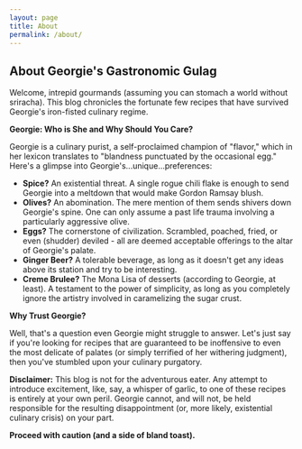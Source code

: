 ```yaml
---
layout: page
title: About
permalink: /about/
---
```


## About Georgie's Gastronomic Gulag

Welcome, intrepid gourmands (assuming you can stomach a world without sriracha). This blog chronicles the fortunate few recipes that have survived Georgie's iron-fisted culinary regime.

**Georgie: Who is She and Why Should You Care?**

Georgie is a culinary purist, a self-proclaimed champion of "flavor," which in her lexicon translates to "blandness punctuated by the occasional egg." Here's a glimpse into Georgie's...unique...preferences:

* **Spice?** An existential threat. A single rogue chili flake is enough to send Georgie into a meltdown that would make Gordon Ramsay blush.
* **Olives?** An abomination. The mere mention of them sends shivers down Georgie's spine. One can only assume a past life trauma involving a particularly aggressive olive.
* **Eggs?** The cornerstone of civilization. Scrambled, poached, fried, or even (shudder) deviled - all are deemed acceptable offerings to the altar of Georgie's palate.
* **Ginger Beer?** A tolerable beverage, as long as it doesn't get any ideas above its station and try to be interesting.
* **Creme Brulee?** The Mona Lisa of desserts (according to Georgie, at least). A testament to the power of simplicity, as long as you completely ignore the artistry involved in caramelizing the sugar crust.

**Why Trust Georgie?**

Well, that's a question even Georgie might struggle to answer. Let's just say if you're looking for recipes that are guaranteed to be inoffensive to even the most delicate of palates (or simply terrified of her withering judgment), then you've stumbled upon your culinary purgatory.

**Disclaimer:** This blog is not for the adventurous eater. Any attempt to introduce excitement, like, say, a whisper of garlic, to one of these recipes is entirely at your own peril. Georgie cannot, and will not, be held responsible for the resulting disappointment (or, more likely, existential culinary crisis) on your part.

**Proceed with caution (and a side of bland toast).**

